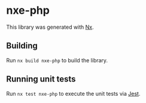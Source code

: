 # nxe-php

This library was generated with [Nx](https://nx.dev).

## Building

Run `nx build nxe-php` to build the library.

## Running unit tests

Run `nx test nxe-php` to execute the unit tests via [Jest](https://jestjs.io).
